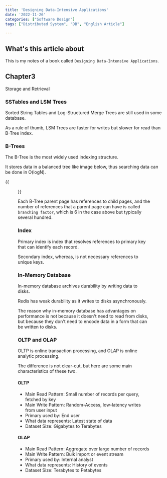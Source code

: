 ```yaml
---
title: 'Designing Data-Intensive Applications'
date: '2022-11-26'
categories: ["Software Design"]
tags: ["Distributed System", "DB", "English Article"]

---
```


## What's this article about

This is my notes of a book called `Designing Data-Intensive Applications`.

## Chapter3

Storage and Retrieval

### SSTables and LSM Trees

Sorted String Tables and Log-Structured Merge Trees are still used in some database.

As a rule of thumb, LSM Trees are faster for writes but slower for read than B-Tree index.

### B-Trees

The B-Tree is the most widely used indexing structure.

It stores data in a balanced tree like image below, thus searching data can be done in O(logN).

{{<figure src="./b_tree_branches.png" alt="B-Tree" width="75%">}}

Each B-Tree parent page has references to child pages, and the number of references that a parent page can have is called `branching factor`, which is 6 in the case above but typically several hundred.

### Index

Primary index is index that resolves references to primary key that can identify each record.

Secondary index, whereas, is not necessary references to unique keys.

### In-Memory Database

In-memory database archives durability by writing data to disks.

Redis has weak durability as it writes to disks asynchronously.

The reason why in-memory database has advantages on performance is not because it doesn't need to read from disks, but because they don't need to encode data in a form that can be written to disks.

### OLTP and OLAP

OLTP is online transaction processing, and OLAP is online analytic processing.

The difference is not clear-cut, but here are some main characteristics of these two.

#### OLTP

- Main Read Pattern: Small number of records per query, fetched by key
- Main Write Pattern: Random-Access, low-latency writes from user input
- Primary used by: End user
- What data represents: Latest state of data
- Dataset Size: Gigabytes to Terabytes

#### OLAP

- Main Read Pattern: Aggregate over large number of records
- Main Write Pattern: Bulk import or event stream
- Primary used by: Internal analyst
- What data represents: History of events
- Dataset Size: Terabytes to Petabytes

